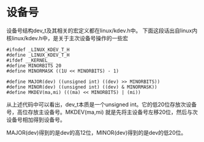 # 设备号
设备号结构dev_t及其相关的宏定义都在linux/kdev.h中。
下面这段话出自linux内核linux/kdev.h中，是关于主次设备号操作的一些宏

    #ifndef _LINUX_KDEV_T_H
    #define _LINUX_KDEV_T_H
    #ifdef __KERNEL__
    #define MINORBITS 20
    #define MINORMASK ((1U << MINORBITS) - 1)

    #define MAJOR(dev) ((unsigned int) ((dev) >> MINORBITS))
    #define MINOR(dev) ((unsigned int) ((dev) & MINORMASK))
    #define MKDEV(ma,mi) (((ma) << MINORBITS) | (mi))

从上述代码中可以看出，dev_t本质是一个unsigned int。它的低20位存放次设备号，高位存放主设备号。MKDEV(ma,mi) 就是先将主设备号左移20位，然后与次设备号相加得到设备号。

MAJOR(dev)得到的是dev的高12位，MINOR(dev)得到的是dev的低20位。


